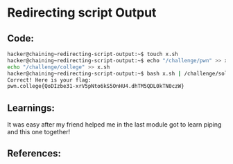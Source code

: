 # Redirecting script Output
## Code:
```bash
hacker@chaining~redirecting-script-output:~$ touch x.sh
hacker@chaining~redirecting-script-output:~$ echo "/challenge/pwn" >> x.sh
echo "/challenge/college" >> x.sh
hacker@chaining~redirecting-script-output:~$ bash x.sh | /challenge/solve
Correct! Here is your flag:
pwn.college{QoDIzbe31-xrV5pNto6kS5OnHU4.dhTM5QDL0kTN0czW}
```
## Learnings:
It was easy after my friend helped me in the last module got to learn piping and this one together!
## References:
